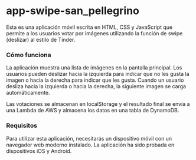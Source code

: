 # app-swipe-san_pellegrino

Esta es una aplicación móvil escrita en HTML, CSS y JavaScript que permite a los usuarios votar por imágenes utilizando la función de swipe (deslizar) al estilo de Tinder.

### Cómo funciona
La aplicación muestra una lista de imágenes en la pantalla principal. Los usuarios pueden deslizar hacia la izquierda para indicar que no les gusta la imagen o hacia la derecha para indicar que les gusta. Cuando un usuario desliza hacia la izquierda o hacia la derecha, la siguiente imagen se carga automáticamente.

Las votaciones se almacenan en localStorage y el resultado final se envía a una Lambda de AWS y almacena los datos en una tabla de DynamoDB.

### Requisitos
Para utilizar esta aplicación, necesitarás un dispositivo móvil con un navegador web moderno instalado. La aplicación ha sido probada en dispositivos iOS y Android.
